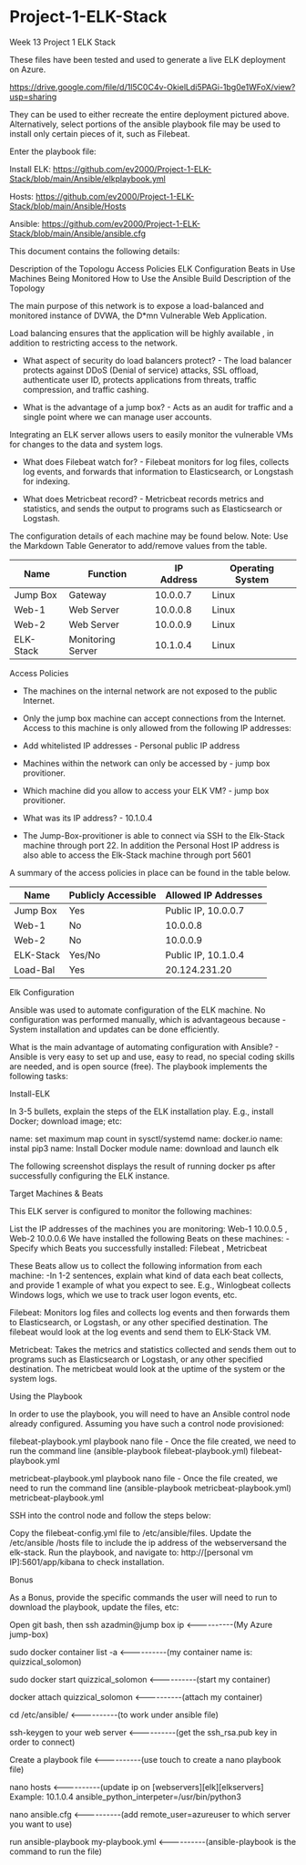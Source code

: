 # Project-1-ELK-Stack
Week 13 Project 1 ELK Stack

These files have been tested and used to generate a live ELK deployment on Azure.

https://drive.google.com/file/d/1l5C0C4v-OkielLdi5PAGi-1bg0e1WFoX/view?usp=sharing

They can be used to either recreate the entire deployment pictured above. Alternatively, select portions of the ansible playbook file may be used to install only certain pieces of it, such as Filebeat.

Enter the playbook file:

Install ELK:
https://github.com/ev2000/Project-1-ELK-Stack/blob/main/Ansible/elkplaybook.yml

Hosts: https://github.com/ev2000/Project-1-ELK-Stack/blob/main/Ansible/Hosts

Ansible:
https://github.com/ev2000/Project-1-ELK-Stack/blob/main/Ansible/ansible.cfg

This document contains the following details:

Description of the Topologu
Access Policies
ELK Configuration
Beats in Use
Machines Being Monitored
How to Use the Ansible Build
Description of the Topology

The main purpose of this network is to expose a load-balanced and monitored instance of DVWA, the D*mn Vulnerable Web Application.

Load balancing ensures that the application will be highly available , in addition to restricting access to the network.

 - What aspect of security do load balancers protect? - The load balancer protects against DDoS (Denial of service) attacks, SSL offload, authenticate user ID, protects applications from threats, traffic compression, and traffic cashing.

 - What is the advantage of a jump box? - Acts as an audit for traffic and a single point where we can manage user accounts.

Integrating an ELK server allows users to easily monitor the vulnerable VMs for changes to the data and system logs.

 - What does Filebeat watch for? - Filebeat monitors for log files, collects log events, and forwards that information to Elasticsearch, or Longstash for indexing.

 - What does Metricbeat record? - Metricbeat records metrics and statistics, and sends the output to programs such as Elasticsearch or Logstash.

The configuration details of each machine may be found below. Note: Use the Markdown Table Generator to add/remove values from the table.

| Name      | Function          | IP Address | Operating System |
|-----------|-------------------|------------|------------------|
| Jump Box  | Gateway           | 10.0.0.7   | Linux            |
| Web-1     | Web Server        | 10.0.0.8   | Linux            |
| Web-2     | Web Server        | 10.0.0.9   | Linux            |
| ELK-Stack | Monitoring Server | 10.1.0.4   | Linux            |

Access Policies

 - The machines on the internal network are not exposed to the public Internet.

 - Only the jump box machine can accept connections from the Internet. Access to this machine is only allowed from the following IP addresses:

 - Add whitelisted IP addresses - Personal public IP address

 - Machines within the network can only be accessed by - jump box provitioner.

 - Which machine did you allow to access your ELK VM? - jump box provitioner.

 - What was its IP address? - 10.1.0.4

 - The Jump-Box-provitioner is able to connect via SSH to the Elk-Stack machine through port 22. In addition the Personal Host IP address is also able to access the Elk-Stack machine through port 5601

A summary of the access policies in place can be found in the table below.

| Name      | Publicly Accessible | Allowed IP Addresses |
|-----------|---------------------|----------------------|
| Jump Box  | Yes                 | Public IP, 10.0.0.7  |
| Web-1     | No                  | 10.0.0.8             |
| Web-2     | No                  | 10.0.0.9             |
| ELK-Stack | Yes/No              | Public IP, 10.1.0.4  |
| Load-Bal  | Yes                 | 20.124.231.20        |

Elk Configuration

Ansible was used to automate configuration of the ELK machine. No configuration was performed manually, which is advantageous because - System installation and updates can be done efficiently.

What is the main advantage of automating configuration with Ansible? - Ansible is very easy to set up and use, easy to read, no special coding skills are needed, and is open source (free).
The playbook implements the following tasks:

Install-ELK

In 3-5 bullets, explain the steps of the ELK installation play. E.g., install Docker; download image; etc:

name: set maximum map count in sysctl/systemd
name: docker.io
name: instal pip3
name: Install Docker module
name: download and launch elk

The following screenshot displays the result of running docker ps after successfully configuring the ELK instance.



Target Machines & Beats

This ELK server is configured to monitor the following machines:

List the IP addresses of the machines you are monitoring: Web-1 10.0.0.5 , Web-2 10.0.0.6
We have installed the following Beats on these machines: -Specify which Beats you successfully installed: Filebeat , Metricbeat

These Beats allow us to collect the following information from each machine: -In 1-2 sentences, explain what kind of data each beat collects, and provide 1 example of what you expect to see. E.g., Winlogbeat collects Windows logs, which we use to track user logon events, etc.

Filebeat: Monitors log files and collects log events and then forwards them to Elasticsearch, or Logstash, or any other specified destination. The filebeat would look at the log events and send them to ELK-Stack VM.

Metricbeat: Takes the metrics and statistics collected and sends them out to programs such as Elasticsearch or Logstash, or any other specified destination. The metricbeat would look at the uptime of the system or the system logs.

Using the Playbook

In order to use the playbook, you will need to have an Ansible control node already configured. Assuming you have such a control node provisioned:

filebeat-playbook.yml playbook nano file - Once the file created, we need to run the command line (ansible-playbook filebeat-playbook.yml)
filebeat-playbook.yml

metricbeat-playbook.yml playbook nano file - Once the file created, we need to run the command line (ansible-playbook metricbeat-playbook.yml)
metricbeat-playbook.yml

SSH into the control node and follow the steps below:

Copy the filebeat-config.yml file to /etc/ansible/files.
Update the /etc/ansible /hosts file to include the ip address of the webserversand the elk-stack.
Run the playbook, and navigate to: http://[personal vm IP]:5601/app/kibana to check installation.

Bonus

As a Bonus, provide the specific commands the user will need to run to download the playbook, update the files, etc:

Open git bash, then ssh azadmin@jump box ip <----------(My Azure jump-box)

sudo docker container list -a <----------(my container name is: quizzical_solomon)

sudo docker start quizzical_solomon <----------(start my container)

docker attach quizzical_solomon <----------(attach my container)

cd /etc/ansible/ <----------(to work under ansible file)

ssh-keygen to your web server <----------(get the ssh_rsa.pub key in order to connect)

Create a playbook file <----------(use touch to create a nano playbook file)

nano hosts <----------(update ip on [webservers][elk][elkservers] Example: 10.1.0.4 ansible_python_interpeter=/usr/bin/python3

nano ansible.cfg <----------(add remote_user=azureuser to which server you want to use)

run ansible-playbook my-playbook.yml <----------(ansible-playbook is the command to run the file)
